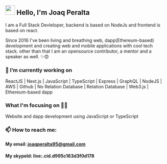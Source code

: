 ## <img src="https://media.giphy.com/media/hvRJCLFzcasrR4ia7z/giphy.gif" width="30px"> Hello, I'm Joaq Peralta

I am a Full Stack Devleloper, backend is based on NodeJs and frontend is based on react.

Since 2016 I've been living and breathing web, dapp(Ethereum-based) development and creating web and mobile applications with cool tech stack. other than that I am an opensource contributor, a mentor and a speaker as well. ✨😍

### 🔭 I’m currently working on

ReactJS | Next.js | JavaScript | TypeScript | Express | GraphQL | NodeJS | AWS | Github | No Relation Database | Relation Database | Web3.js | Ethereum-based dapp
### What I'm focusing on 👨‍💻
Website and dapp development using JavaScript or TypeScript


### 📫 How to reach me:
#### My email: joaqperalta95@gmail.com
#### My skypeId: live:.cid.d995c163d3f0d178
